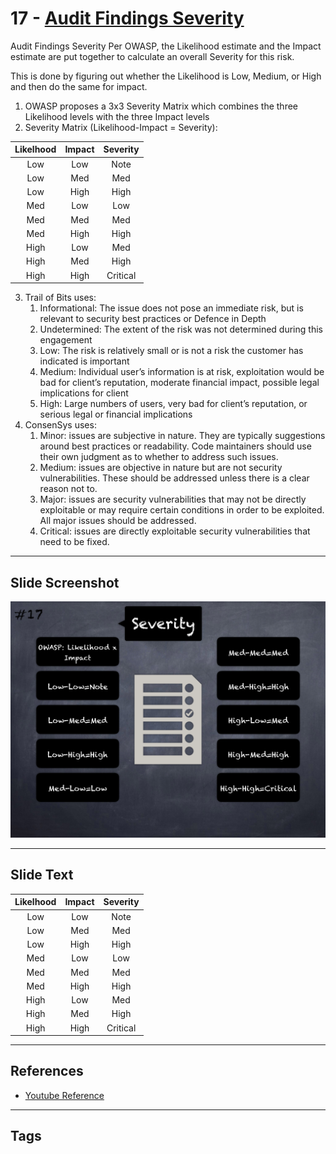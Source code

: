 
# 17 - [Audit Findings Severity](./Audit%20Findings%20Severity.md)

Audit Findings Severity Per OWASP, the Likelihood estimate and the Impact estimate are put together to calculate an overall Severity for this risk. 

This is done by figuring out whether the Likelihood is Low, Medium, or High and then do the same for impact.

1.  OWASP proposes a 3x3 Severity Matrix which combines the three Likelihood levels with the three Impact levels
2.  Severity Matrix (Likelihood-Impact = Severity): 

|Likelhood|Impact|Severity|
|:----:|:-----:|:---:|
|Low|Low|Note|
|Low|Med|Med|
|Low|High|High|
|Med|Low|Low|
|Med|Med|Med|
|Med|High|High|
|High|Low|Med|
|High|Med|High|
|High|High|Critical|

3.  Trail of Bits uses:
	1.  Informational: The issue does not pose an immediate risk, but is relevant to security best practices or Defence in Depth
	2.  Undetermined: The extent of the risk was not determined during this engagement
	3.  Low: The risk is relatively small or is not a risk the customer has indicated is important
	4.  Medium: Individual user’s information is at risk, exploitation would be bad for client’s reputation, moderate financial impact, possible legal implications for client
	5.  High: Large numbers of users, very bad for client’s reputation, or serious legal or financial implications
4.  ConsenSys uses:
	1. Minor: issues are subjective in nature. They are typically suggestions around best practices or readability. Code maintainers should use their own judgment as to whether to address such issues.
	2. Medium: issues are objective in nature but are not security vulnerabilities. These should be addressed unless there is a clear reason not to.
	3. Major: issues are security vulnerabilities that may not be directly exploitable or may require certain conditions in order to be exploited. All major issues should be addressed.
	4. Critical: issues are directly exploitable security vulnerabilities that need to be fixed.
___
## Slide Screenshot
![017.png](../../images/6.Audit%20Techniques%20and%20Tools%20101/017.png)
___
## Slide Text
|Likelhood|Impact|Severity|
|:----:|:-----:|:---:|
|Low|Low|Note|
|Low|Med|Med|
|Low|High|High|
|Med|Low|Low|
|Med|Med|Med|
|Med|High|High|
|High|Low|Med|
|High|Med|High|
|High|High|Critical|
___
## References
- [Youtube Reference](https://youtu.be/M0C7z3TE5Go?t=1656)
___
## Tags
